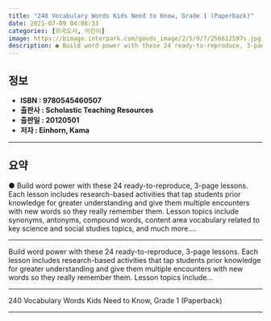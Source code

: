```yaml
---
title: "240 Vocabulary Words Kids Need to Know, Grade 1 (Paperback)"
date: 2021-07-09 04:08:33
categories: [외국도서, 어린이]
image: https://bimage.interpark.com/goods_image/2/5/9/7/256612597s.jpg
description: ● Build word power with these 24 ready-to-reproduce, 3-page lessons. Each lesson includes research-based activities that tap students prior knowledge for great
---
```


## **정보**

- **ISBN : 9780545460507**
- **출판사 : Scholastic Teaching Resources**
- **출판일 : 20120501**
- **저자 : Einhorn, Kama**

------



## **요약**

●  Build word power with these 24 ready-to-reproduce, 3-page lessons. Each lesson includes research-based activities that tap students prior knowledge for greater understanding and give them multiple encounters with new words so they really remember them. Lesson topics include synonyms, antonyms, compound words, content area vocabulary related to key science and social studies topics, and much more....

------

Build word power with these 24 ready-to-reproduce, 3-page lessons. Each lesson includes research-based activities that tap students prior knowledge for greater understanding and give them multiple encounters with new words so they really remember them. Lesson topics include... 

------


240 Vocabulary Words Kids Need to Know, Grade 1 (Paperback) 

------


